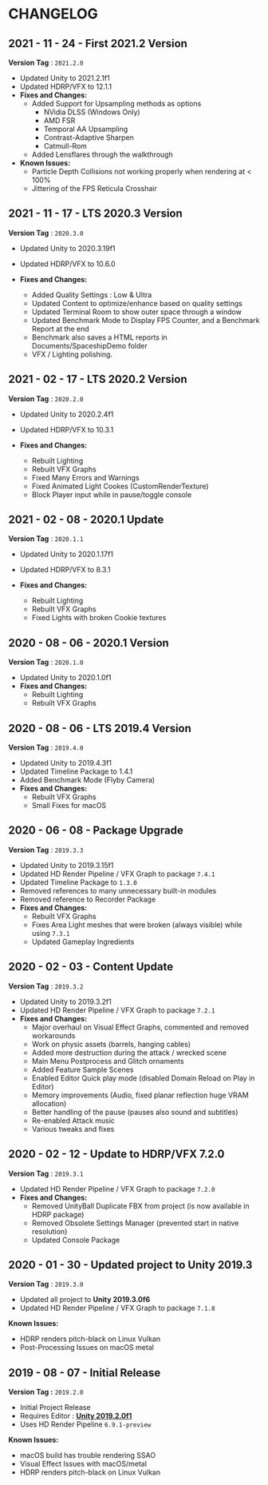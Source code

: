 # CHANGELOG

## 2021 - 11 - 24 - First 2021.2 Version

**Version Tag** : `2021.2.0`

* Updated Unity to 2021.2.1f1
* Updated HDRP/VFX to 12.1.1
* **Fixes and Changes:**
  * Added Support for Upsampling methods as options
    * NVidia DLSS (Windows Only)
    * AMD FSR
    * Temporal AA Upsampling
    * Contrast-Adaptive Sharpen
    * Catmull-Rom
  * Added Lensflares through the walkthrough
* **Known Issues:**
  * Particle Depth Collisions not working properly when rendering at < 100%
  * Jittering of the FPS Reticula Crosshair

## 2021 - 11 - 17 - LTS 2020.3 Version

**Version Tag** : `2020.3.0`

* Updated Unity to 2020.3.19f1
* Updated HDRP/VFX to 10.6.0

* **Fixes and Changes:**
  * Added Quality Settings : Low & Ultra
  * Updated Content to optimize/enhance based on quality settings
  * Updated Terminal Room to show outer space through a window
  * Updated Benchmark Mode to Display FPS Counter, and a Benchmark Report at the end
  * Benchmark also saves a HTML reports in Documents/SpaceshipDemo folder
  * VFX / Lighting polishing.

## 2021 - 02 - 17 - LTS 2020.2 Version

**Version Tag** : `2020.2.0`

* Updated Unity to 2020.2.4f1
* Updated HDRP/VFX to 10.3.1

* **Fixes and Changes:**
  * Rebuilt Lighting
  * Rebuilt VFX Graphs
  * Fixed Many Errors and Warnings
  * Fixed Animated Light Cookes (CustomRenderTexture)
  * Block Player input while in pause/toggle console

## 2021 - 02 - 08 - 2020.1 Update

**Version Tag** : `2020.1.1`

* Updated Unity to 2020.1.17f1
* Updated HDRP/VFX to 8.3.1

* **Fixes and Changes:**
  * Rebuilt Lighting
  * Rebuilt VFX Graphs
  * Fixed Lights with broken Cookie textures

## 2020 - 08 - 06 - 2020.1 Version

**Version Tag** : `2020.1.0`

* Updated Unity to 2020.1.0f1
* **Fixes and Changes:**
  * Rebuilt Lighting
  * Rebuilt VFX Graphs

## 2020 - 08 - 06 - LTS 2019.4 Version

**Version Tag** : `2019.4.0`

* Updated Unity to 2019.4.3f1
* Updated Timeline Package to 1.4.1
* Added Benchmark Mode (Flyby Camera)
* **Fixes and Changes:**
  * Rebuilt VFX Graphs
  * Small Fixes for macOS

## 2020 - 06 - 08 - Package Upgrade

**Version Tag** : `2019.3.3`

* Updated Unity to 2019.3.15f1
* Updated HD Render Pipeline / VFX Graph to package `7.4.1`
* Updated Timeline Package to `1.3.0`
* Removed references to many unnecessary built-in modules
* Removed reference to Recorder Package
* **Fixes and Changes:**
  * Rebuilt VFX Graphs
  * Fixes Area Light meshes that were broken (always visible) while using `7.3.1`
  * Updated Gameplay Ingredients

## 2020 - 02 - 03 - Content Update

**Version Tag** : `2019.3.2`

* Updated Unity to 2019.3.2f1
* Updated HD Render Pipeline / VFX Graph to package `7.2.1`
* **Fixes and Changes:**
  * Major overhaul on Visual Effect Graphs, commented and removed workarounds
  * Work on physic assets (barrels, hanging cables)
  * Added more destruction during the attack / wrecked scene
  * Main Menu Postprocess and Glitch ornaments
  * Added Feature Sample Scenes
  * Enabled Editor Quick play mode (disabled Domain Reload on Play in Editor)
  * Memory improvements (Audio, fixed planar reflection huge VRAM allocation)
  * Better handling of the pause (pauses also sound and subtitles)
  * Re-enabled Attack music
  * Various tweaks and fixes

## 2020 - 02 - 12 - Update to HDRP/VFX 7.2.0

**Version Tag** : `2019.3.1`

* Updated HD Render Pipeline / VFX Graph to package `7.2.0`
* **Fixes and Changes:**
  * Removed UnityBall Duplicate FBX from project (is now available in HDRP package)
  * Removed Obsolete Settings Manager (prevented start in native resolution)
  * Updated Console Package

## 2020 - 01 - 30 - Updated project to Unity 2019.3

**Version Tag** : `2019.3.0`

* Updated all project to **Unity 2019.3.0f6**
* Updated HD Render Pipeline / VFX Graph to package `7.1.8`

**Known Issues:**

* HDRP renders pitch-black on Linux Vulkan
* Post-Processing Issues on macOS metal

## 2019 - 08 - 07 - Initial Release

**Version Tag :** `2019.2.0`

* Initial Project Release
* Requires Editor : **[Unity 2019.2.0f1](https://public-cdn.cloud.unity3d.com/hub/prod/UnityHubSetup.exe)**
* Uses HD Render Pipeline `6.9.1-preview`

**Known Issues:**

* macOS build has trouble rendering SSAO
* Visual Effect Issues with macOS/metal
* HDRP renders pitch-black on Linux Vulkan

